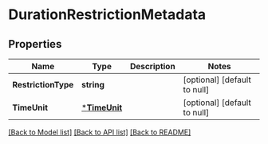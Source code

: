 # DurationRestrictionMetadata

## Properties
Name | Type | Description | Notes
------------ | ------------- | ------------- | -------------
**RestrictionType** | **string** |  | [optional] [default to null]
**TimeUnit** | [***TimeUnit**](TimeUnit.md) |  | [optional] [default to null]

[[Back to Model list]](../README.md#documentation-for-models) [[Back to API list]](../README.md#documentation-for-api-endpoints) [[Back to README]](../README.md)

